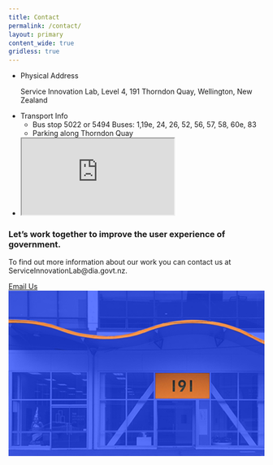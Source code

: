 ```yaml
---
title: Contact
permalink: /contact/
layout: primary
content_wide: true
gridless: true
---
```


<div class="nz-grid nz-grid-reversed">
  <aside class="nz-section nz-grid-reversed-right nz-width-one-third section-info section-info-gray">
    <ul>
      <li class="section-info-list-item">
        <div class="section-info-header">Physical Address</div>
        <p>Service Innovation Lab, Level 4, 191 Thorndon Quay, Wellington, New Zealand</p>
      </li>
      <li class="section-info-list-item">
        <div class="section-info-header">Transport Info</div>
        <ul>
          <li>Bus stop 5022 or 5494 Buses: 1,19e, 24, 26, 52, 56, 57, 58, 60e, 83</li>
          <li>Parking along Thorndon Quay</li>
        </ul>
      </li>
      <li class="section-info-list-item">
        <div class="section-info-header"></div>
      <iframe id="address" src="https://www.google.com/maps/embed?pb=!1m18!1m12!1m3!1d2998.7063472052146!2d174.77947971542227!3d-41.271729279274886!2m3!1f0!2f0!3f0!3m2!1i1024!2i768!4f13.1!3m3!1m2!1s0x6d38ae250dadc591%3A0xb2e04dde972138ea!2s191+Thorndon+Quay%2C+Pipitea%2C+Wellington+6011!5e0!3m2!1sen!2snz!4v1544731549207"  frameborder="1" allowfullscreen></iframe>
      </li>
    </ul>
  </aside>
  <div class="nz-section nz-width-two-thirds contact-section">
    <h3>Let’s work together to improve the user experience of government.</h3>
    <p>To find out more information about our work you can contact us at ServiceInnovationLab@dia.govt.nz.</p>
    <a class="btn btn-secondary" role="button" href="mailto:ServiceInnovationLab@dia.govt.nz?">Email Us</a> <!--subject=Partnering with The Service Innovation Lab-->
    <img src="/assets/img/191ThorndonQuay.png" alt="Image of the entrance to the SIL building">
  </div>
</div>
